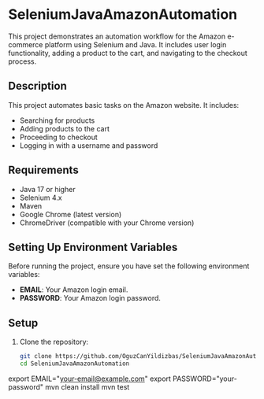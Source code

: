 # SeleniumJavaAmazonAutomation
This project demonstrates an automation workflow for the Amazon e-commerce platform using Selenium and Java. It includes user login functionality, adding a product to the cart, and navigating to the checkout process.
## Description
This project automates basic tasks on the Amazon website. It includes:
- Searching for products
- Adding products to the cart
- Proceeding to checkout
- Logging in with a username and password
## Requirements
- Java 17 or higher
- Selenium 4.x
- Maven
- Google Chrome (latest version)
- ChromeDriver (compatible with your Chrome version)
## Setting Up Environment Variables
Before running the project, ensure you have set the following environment variables:
- **EMAIL**: Your Amazon login email.
- **PASSWORD**: Your Amazon login password.
## Setup
1. Clone the repository:
   ```bash
   git clone https://github.com/OguzCanYildizbas/SeleniumJavaAmazonAutomation.git
   cd SeleniumJavaAmazonAutomation
export EMAIL="your-email@example.com"
export PASSWORD="your-password"
mvn clean install
mvn test

